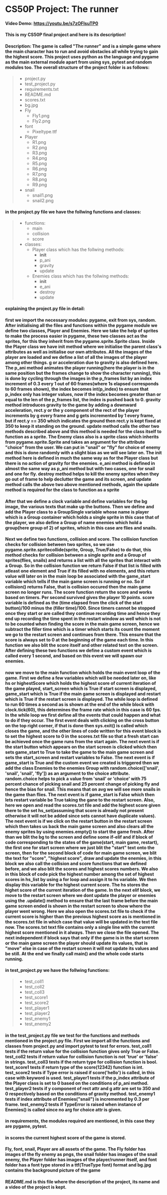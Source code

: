 # CS50P Project: The runner
#### Video Demo:  <https://youtu.be/s7zOFlsuTP0>
#### This is my CS50P final project and here is its description!
#### Description: The game is called "The runner" and is a simple game where the main character has to run and avoid obstacles all while trying to gain the highest score. This project uses python as the language and pygame as the main external module apart from using sys, pytest and random modules too. The overall structure of the project folder is as follows:
>- project.py
>- test_project.py
>- requirements.txt
>- README.md
>- scores.txt
>- bg.jpg
>- Fly
>   - Fly1.png
>   - Fly2.png
>- font
>   - Pixeltype.ttf
>- Player
>   - R1.png
>   - R2.png
>   - R3.png
>   - R4.png
>   - R5.png
>   - R6.png
>   - R7.png
>   - R8.png
>   - R9.png
>- snail
>   - snail1.png
>   - snail2.png
#### in the project.py file we have the follwing functions and classes:
>- functions:
>   - main
>   - collision
>   - score
>- classes:
>   - Player class which has the follwing methods:
>       - __init__
>       - p_ani
>       - gravity
>       - update
>   - Enemies class which has the follwing methods:
>       - __init__
>       - e_ani
>       - destroy
>       - update
#### explaining the project.py file in detail:
#### first we import the necessary modules: pygame, exit from sys, random. After initialising all the files and functions within the pygame module we define two classes, Player and Enemies. Here we take the help of sprites to make the process easier in pygame, these two classes act as the sprites, for this they inherit from the pygame.sprite.Sprite class. Inside the Player class we have __init__ method where we initialise the parent class's attributes as well as initialise our own attributes. All the images of the player are loaded and we define a list of all the images of the player among other things. g or acceleration due to gravity is also defined here. The p_ani method animates the player running(here the player is in the same position but the frames change to show the character running), this is done by cycling through the images in the p_frames list by an index increment of 0.3 every 1 out of 60 frames(where 1s elapsed corresponds to 60 frames shown), the index becomes int(p_index) to ensure that p_index only has integer values, now if the index becomes greater than or equal to the len of the p_frames list, the index is pushed back to 0. gravity method introduces gravity to the game by adding a downward acceleration, rect.y or the y component of the rect of the player increments by g every frame and g gets incremented by 1 every frame, but if rect.y == 350 which indicates the ground then rect.y is kept fixed at 350 to keep it standing on the ground. update method calls the other two methods described above and this method is needed for the class itself to function as a sprite. The Enemy class also is a sprite class which inherits from pygame.sprite.Sprite and takes an argument for the attribute "choice" from the user. We can put in "snail" or "fly" for choice of enemy and this is done randomly with a slight bias as we will see later on. The __init__ method here is defined in much the same way as for the Player class but there is no action of gravity for the enemies. e_ani method is defined in almost the same way as p_ani method but with two cases, one for snail and one for fly. destroy method helps to kill the enemy sprites when they go out of frame to help declutter the game and its screen, and update method calls the above two above mentioned methods, again the update method is required for the class to function as a sprite
#### After that we define a clock variable and define variables for the bg image, the various texts that make up the buttons. Then we define and add the Player class to a GroupSingle variable whose name is player which is a Group container which holds a single sprite in this case that of the player, we also define a Group of name enemies which hold a group(here group of 2) of sprites, which in this case are flies and snails.
#### Next we define two functions, collision and score. The collision function checks for collision between two sprites, so we use pygame.sprite.spritecollide(sprite, Group, True/False) to do that, this method checks for collision between a single sprite and a Group of sprites(flies, snails) and returns a list with all the sprites that interact with a Group. So in the collision function we return False if that list is filled with atleast one element and True if its filled with no elements, and this return value will later on in the main loop be associated with the game_start variable which tells if the main game screen is running or no. So if collision() returns False, that is collision occured then the main game screen no longer runs. The score function return the score and works based on timers. Per second survived gives the player 10 points. score variable is defined as the (time elapsed from the click of the start button)/100 minus the (filler time)/100. Since timers cannot be stopped once they start or are called they continue recording time and hence they end up recording the time spent in the restart window as well which is not to be counted when finding the score in the main game screen, hence we subtract the filler time which is a timer which starts its count the moment we go to the restart screen and continues from there. This ensure that the score is always set to 0 at the beginning of the game each time. In this function we also blit the score itself and other related text on the screen. After defining these two functions we define a custom event which is called every 1 second, and based on this event we will spawn our enemies.
#### now we move to the main function which holds the main event loop of the game. First we define a few variables which will be needed later on, like hs or highestScore which holds the highest score of current iteration of the game played, start_screen which is True if start screen is displayed, game_start which is True if the main game screen is displayed and restart which is True if the restart screen is displayed. The while loop is defined to run 60 times a second as is shown at the end of the while block with clock.tick(60), this determines the frame rate which in this case is 60 fps. In the while loop we first define all the events that could happen and what to do if they occur. The first event deals with clicking on the cross button on the top right corner, if that is done then sys.exit() is called which closes the game, and the other lines of code written for this event block is to set the highest score to 0 in the scores.txt file so that a fresh start can be achieved once the game runs from the start again. The next event is if the start button which appears on the start screen is clicked which then sets game_start to True to take the game to the main game screen and sets the start_screen and restart variables to False. The next event is if game_start is True and the custom event we created is triggered then we add the class Enemies to the enemies Group with random.choice(['snail', 'snail', 'snail', 'fly']) as an argument to the choice attribute. random.choice helps to pick a value from 'snail' or 'choice' with 75 percent chance of picking snail and 25 percent change of picking fly and hence the bias for snail. This means that on avg we will see more snails in the game than flies. The next event is if game_start is False which then lets restart variable be True taking the gane to the restart screen. Also, here we open and read the scores.txt file and add the highest score given there to the set hs_set(assuming that score is already not present otherwise it will not be added since sets cannot have duplicate values). The next event is if we click on the restart button in the restart screen which then takes us back the main game screen and also clears all the enemy sprites by using enemies.empty() to start the game fresh. After than we blit the bg to the screen and define some if-elif and if block of code corresponding to the states of the game(start, main game, restart), the first one for start screen where we just blit the "start" text onto the screen, then for the second block of code for main game screen, we blit the text for "score", "highest score", draw and update the enemies, in this block we also call the collision and score functions that we defined before, and we also blit the scores and highest scores numbers. We also in this block of code pick the highest number among the set of highest scores in hs_list by using a for loop and assign it to hs variable. We then display this variable for the highest current score. The hs stores the  highet score of the current iteration of the game. In the next elif block, we move to the restart screen where we dont update the player or enemies using the .update() method to ensure that the last frame before the main game screen ended is shown in the restart screen to show where the player went wrong. Here we also open the scores.txt file to check if the current score is higher than the previous highest score as is mentioned in the scores.txt file in which case that value will be updated in the text file now. The scores.txt text file contains only a single line with the current highest score mentioned in it always. Then we close the file opened. The next independent if block says that only if the game is in the start screen or the main game screen the player should update its values, that is "move" else in case of the restart screen it will not update its values and be still. At the end we finally call main() and the whole code starts running.
#### in test_project.py we have the follwing functions:
>- test_coll1
>- test_coll2
>- test_coll3
>- test_score1
>- test_score2
>- test_player1
>- test_player2
>- test_enemy1
>- test_enemy2
#### in the test_project.py file we test for the functions and methods mentioned in the project.py file. First we import all the functions and classes from project.py and import pytest to test for errors. test_coll1 tests if the return value for the collision function gives only True or False. test_coll2 tests if return value for collision function is not 'true' or 'false' in strings. test_coll3 tests if the return type for collision function is bool. test_score1 tests if return type of the score(12342) function is int. test_score2 tests if Type error is raised if score('hello') is called, in this case with keyword is used. test_player1 tests if the p_index attribute of the Player class is set to 0 based on the conditions of p_ani method. test_player2 tests if y component of rect attr and g attr are set to 350 and 0 respectively based on the conditions of gravity method. test_enemy1 tests if index attribute of Enemies("snail") is incremented by 0.3 per frame. test_enemy2 tests if TypeError is raised when instance of Enemies() is called since no arg for choice attr is given. 
#### in requirements, the modules required are mentioned, in this case they are pygame, pytest.
#### in scores the current highest score of the game is stored.
#### Fly, font, snail, Player are all assets of the game. The Fly folder has images of the fly enemy as pngs, the snail folder has images of the snail enemy, the Player folder has images of the player/runner itself, and font folder has a font type stored in a ttf(TrueType font) format and bg.jpg contains the background picture of the game
#### README.md is this file where the description of the project, its name and a video of the project is kept.
